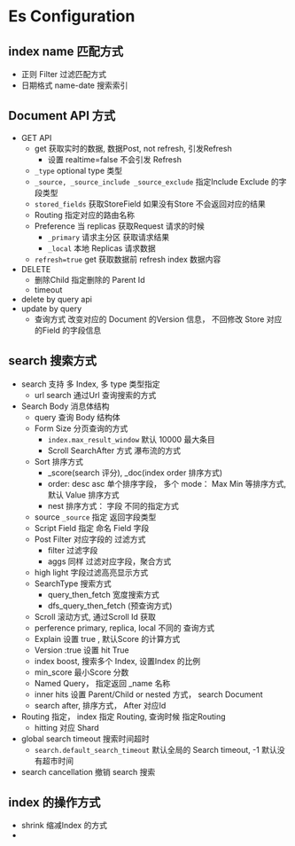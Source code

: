 # Es Configuration

## index name 匹配方式

- 正则 Filter 过滤匹配方式
- 日期格式 name-date 搜索索引

## Document API 方式

- GET API
  - get 获取实时的数据, 数据Post, not refresh, 引发Refresh
    - 设置 realtime=false 不会引发 Refresh
  - ```_type``` optional type 类型
  - ```_source, _source_include _source_exclude``` 指定Include Exclude 的字段类型
  - ```stored_fields``` 获取StoreField 如果没有Store 不会返回对应的结果
  - Routing 指定对应的路由名称
  - Preference 当 replicas 获取Request 请求的时候
    - ```_primary``` 请求主分区 获取请求结果
    - ```_local``` 本地 Replicas 请求数据
  - ```refresh=true``` get 获取数据前 refresh index 数据内容
- DELETE
  - 删除Child 指定删除的 Parent Id
  - timeout
- delete by query api
- update by query
  - 查询方式 改变对应的 Document 的Version 信息， 不回修改 Store 对应的Field 的字段信息

## search 搜索方式

- search 支持 多 Index, 多 type 类型指定
  - url search 通过Url 查询搜索的方式
- Search Body 消息体结构
  - query 查询 Body 结构体
  - Form Size 分页查询的方式
    - ```index.max_result_window``` 默认 10000 最大条目
    - Scroll SearchAfter 方式 瀑布流的方式
  - Sort 排序方式
    - _score(search 评分), _doc(index order 排序方式)
    - order: desc asc 单个排序字段， 多个 mode： Max Min 等排序方式, 默认 Value 排序方式
    - nest 排序方式： 字段 不同的指定方式
  - source ```_source``` 指定 返回字段类型
  - Script Field 指定 命名 Field 字段
  - Post Filter 对应字段的 过滤方式
    - filter 过滤字段
    - aggs 同样 过滤对应字段，聚合方式
  - high light 字段过滤高亮显示方式
  - SearchType 搜索方式
    - query_then_fetch 宽度搜索方式
    - dfs_query_then_fetch (预查询方式)
  - Scroll 滚动方式, 通过Scroll Id 获取
  - perference primary, replica, local 不同的 查询方式
  - Explain 设置 true , 默认Score 的计算方式
  - Version :true 设置 hit True
  - index boost, 搜索多个 Index, 设置Index 的比例
  - min_score 最小Score 分数
  - Named Query， 指定返回 _name 名称
  - inner hits 设置 Parent/Child or nested 方式， search Document
  - search after, 排序方式， After 对应Id
- Routing 指定， index 指定 Routing, 查询时候 指定Routing
  - hitting 对应 Shard
- global search timeout 搜索时间超时
  - ```search.default_search_timeout``` 默认全局的 Search timeout,  -1 默认没有超市时间
- search cancellation 撤销 search 搜索

## index 的操作方式

- shrink 缩减Index 的方式
- 